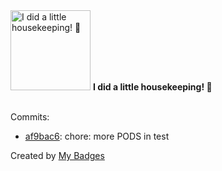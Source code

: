 <img src="https://my-badges.github.io/my-badges/chore-commit.png" alt="I did a little housekeeping! 🧹" title="I did a little housekeeping! 🧹" width="128">
<strong>I did a little housekeeping! 🧹</strong>
<br><br>

Commits:

- <a href="https://github.com/AME-Digitals/manifests/commit/af9bac61ca651dd5556e2088ac9b21f7d03c38b0">af9bac6</a>: chore: more PODS in test


Created by <a href="https://github.com/my-badges/my-badges">My Badges</a>